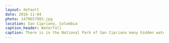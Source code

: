 ```yaml
---
layout: default
date: 2016-11-04
photo: 1479657983.jpg
location: San Cipriano, Colombia
caption_header: Waterfall
caption: There is in the National Park of San Cipriano many hidden waterfalls. A local guided us to that one which was about 10 meters high. I went swimming there it was awesome!!
---
```

